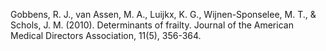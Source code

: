 
Gobbens, R. J., van Assen, M. A., Luijkx, K. G., Wijnen-Sponselee, M. T., & Schols, J. M. (2010). Determinants of frailty. Journal of the American Medical Directors Association, 11(5), 356-364.